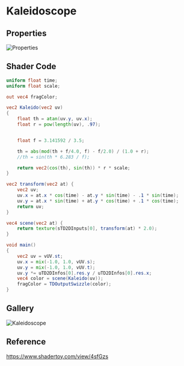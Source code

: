 # Kaleidoscope

## Properties
![Properties](https://user-images.githubusercontent.com/21966381/115987296-709c7280-a5ef-11eb-9311-7ffab563f8cf.jpg)

## Shader Code

```glsl
uniform float time;
uniform float scale;

out vec4 fragColor;

vec2 Kaleido(vec2 uv)
{
	float th = atan(uv.y, uv.x);
	float r = pow(length(uv), .97);


	float f = 3.141592 / 3.5;

	th = abs(mod(th + f/4.0, f) - f/2.0) / (1.0 + r);
	//th = sin(th * 6.283 / f);

	return vec2(cos(th), sin(th)) * r * scale;
}

vec2 transform(vec2 at) {
	vec2 uv;
	uv.x = at.x * cos(time) - at.y * sin(time) - .1 * sin(time);
	uv.y = at.x * sin(time) + at.y * cos(time) + .1 * cos(time);
	return uv;  
}

vec4 scene(vec2 at) {
    return texture(sTD2DInputs[0], transform(at) * 2.0);
}

void main()
{
    vec2 uv = vUV.st;
    uv.x = mix(-1.0, 1.0, vUV.s);
    uv.y = mix(-1.0, 1.0, vUV.t);
    uv.y *= uTD2DInfos[0].res.y / uTD2DInfos[0].res.x;
    vec4 color = scene(Kaleido(uv));
    fragColor = TDOutputSwizzle(color);
}
```

## Gallery

![Kaleidoscope](https://user-images.githubusercontent.com/21966381/115665834-c6b6af00-a37e-11eb-9b2c-a4f39870de70.gif)

## Reference

https://www.shadertoy.com/view/4sfGzs
